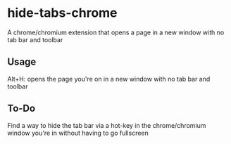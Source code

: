 # hide-tabs-chrome
A chrome/chromium extension that opens a page in a new window with no tab bar and toolbar

## Usage
Alt+H: opens the page you're on in a new window with no tab bar and toolbar

## To-Do
Find a way to hide the tab bar via a hot-key in the chrome/chromium window you're in without having to go fullscreen
